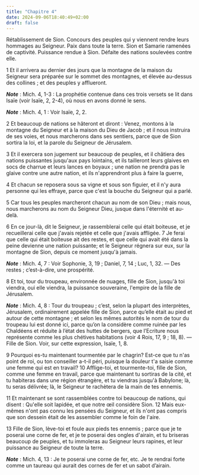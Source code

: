 ```yaml
---
title: "Chapitre 4"
date: 2024-09-06T18:40:49+02:00
draft: false
---
```



Rétablissement de Sion.
Concours des peuples qui y viennent rendre leurs hommages au Seigneur.
Paix dans toute la terre.
Sion et Samarie ramenées de captivité.
Puissance rendue à Sion.
Défaite des nations soulevées contre elle.


1 Et il arrivera au dernier des jours que la montagne de la maison du Seigneur sera préparée sur le sommet des montagnes, et élevée au-dessus des collines ; et des peuples y afflueront.

***Note*** :  Mich. 4, 1-3 : La prophétie contenue dans ces trois versets se lit dans Isaïe (voir Isaïe, 2, 2-4), où nous en avons donné le sens.

***Note*** :  Mich. 4, 1 : Voir Isaïe, 2, 2.


2 Et beaucoup de nations se hâteront et diront : Venez, montons à la montagne du Seigneur et à la maison du Dieu de Jacob ; et il nous instruira de ses voies, et nous marcherons dans ses sentiers, parce que de Sion sortira la loi, et la parole du Seigneur de Jérusalem.


3 Et il exercera son jugement sur beaucoup de peuples, et il châtiera des nations puissantes jusqu'aux pays lointains, et ils tailleront leurs glaives en socs de charrue et leurs lances en boyaux ; une nation ne prendra pas le glaive contre une autre nation, et ils n'apprendront plus à faire la guerre,


4 Et chacun se reposera sous sa vigne et sous son figuier, et il n'y aura personne qui les effraye, parce que c'est la bouche du Seigneur qui a parlé.


5 Car tous les peuples marcheront chacun au nom de son Dieu ; mais nous, nous marcherons au nom du Seigneur Dieu, jusque dans l'éternité et au-delà.


6 En ce jour-là, dit le Seigneur, je rassemblerai celle qui était boiteuse, et je recueillerai celle que j'avais rejetée et celle que j'avais affligée. 7 Je ferai que celle qui était boiteuse ait des restes, et que celle qui avait été dans la peine devienne une nation puissante; et le Seigneur régnera sur eux, sur la montagne de Sion, depuis ce moment jusqu'à jamais.

***Note*** :  Mich. 4, 7 : Voir Sophonie, 3, 19 ; Daniel, 7, 14 ; Luc, 1, 32. ― Des restes ; c’est-à-dire, une prospérité.


8 Et toi, tour du troupeau, environnée de nuages, fille de Sion, jusqu'à toi viendra, oui elle viendra, la puissance souveraine, l'empire de la fille de Jérusalem.

***Note*** :  Mich. 4, 8 : Tour du troupeau ; c’est, selon la plupart des interprètes, Jérusalem, ordinairement appelée fille de Sion, parce qu’elle était au pied et autour de cette montagne ; et selon les mêmes autorités le nom de tour du troupeau lui est donné ici, parce qu’on la considère comme ruinée par les Chaldéens et réduite à l’état des huttes de bergers, que l’Ecriture nous représente comme les plus chétives habitations (voir 4 Rois, 17, 9 ; 18, 8). ― Fille de Sion. Voir, sur cette expression, Isaïe, 1, 8.


9 Pourquoi es-tu maintenant tourmentée par le chagrin? Est-ce que tu n'as point de roi, ou ton conseiller a-t-il péri, puisque la douleur t'a saisie comme une femme qui est en travail? 10 Afflige-toi, et tourmente-toi, fille de Sion, comme une femme en travail, parce que maintenant tu sortiras de la cité, et tu habiteras dans une région étrangère, et tu viendras jusqu'à Babylone; là, tu seras délivrée; là, le Seigneur te rachètera de la main de tes ennemis.


11 Et maintenant se sont rassemblées contre toi beaucoup de nations, qui disent : Qu'elle soit lapidée, et que notre œil considère Sion. 12 Mais eux-mêmes n'ont pas connu les pensées du Seigneur, et ils n'ont pas compris que son dessein était de les assembler comme le foin de l'aire.


13 Fille de Sion, lève-toi et foule aux pieds tes ennemis ; parce que je te poserai une corne de fer, et je te poserai des ongles d'airain, et tu briseras beaucoup de peuples, et tu immoleras au Seigneur leurs rapines, et leur puissance au Seigneur de toute la terre.

***Note*** :  Mich. 4, 13 : Je te poserai une corne de fer, etc. Je te rendrai forte comme un taureau qui aurait des cornes de fer et un sabot d’airain.


